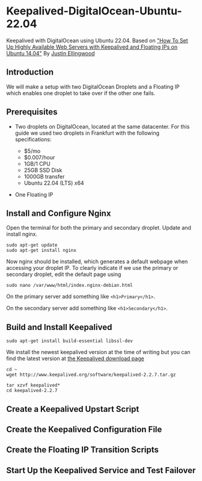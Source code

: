 # Keepalived-DigitalOcean-Ubuntu-22.04
Keepalived with DigitalOcean using Ubuntu 22.04. Based on ["How To Set Up Highly Available Web Servers with Keepalived and Floating IPs on Ubuntu 14.04"](https://www.digitalocean.com/community/tutorials/how-to-set-up-highly-available-web-servers-with-keepalived-and-floating-ips-on-ubuntu-14-04)
 By [Justin Ellingwood](https://www.digitalocean.com/community/users/jellingwood)
 
 
## Introduction
We will make a setup with two DigitalOcean Droplets and a Floating IP which enables one droplet to take over if the other one fails.

## Prerequisites

* Two droplets on DigitalOcean, located at the same datacenter. For this guide we used two droplets in Frankfurt with the following specifications:
  * $5/mo
  * $0.007/hour
  * 1GB/1 CPU
  * 25GB SSD Disk
  * 1000GB transfer
  * Ubuntu 22.04 (LTS) x64

* One Floating IP

## Install and Configure Nginx

Open the terminal for both the primary and secondary droplet. Update and install nginx.

```
sudo apt-get update
sudo apt-get install nginx
```

Now nginx should be installed, which generates a default webpage when accessing your droplet IP.
To clearly indicate if we use the primary or secondary droplet, edit the default page using
```
sudo nano /var/www/html/index.nginx-debian.html
```

On the primary server add something like `<h1>Primary</h1>`.

On the secondary server add something like `<h1>Secondary</h1>`.

## Build and Install Keepalived

```
sudo apt-get install build-essential libssl-dev
```

We install the newest keepalived version at the time of writing but you can find the latest version at [the Keepalived download page](https://www.keepalived.org/download.html#)
```
cd ~
wget http://www.keepalived.org/software/keepalived-2.2.7.tar.gz
```

```
tar xzvf keepalived*
cd keepalived-2.2.7
```
## Create a Keepalived Upstart Script

## Create the Keepalived Configuration File

## Create the Floating IP Transition Scripts

## Start Up the Keepalived Service and Test Failover
